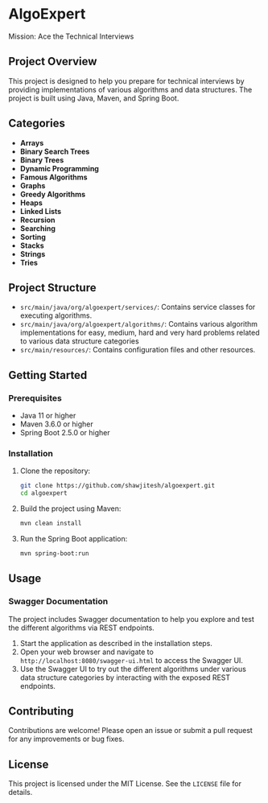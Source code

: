 # AlgoExpert

Mission: Ace the Technical Interviews

## Project Overview

This project is designed to help you prepare for technical interviews by providing implementations of various algorithms and data structures. The project is built using Java, Maven, and Spring Boot.

## Categories

- **Arrays**
- **Binary Search Trees**
- **Binary Trees**
- **Dynamic Programming**
- **Famous Algorithms**
- **Graphs**
- **Greedy Algorithms**
- **Heaps**
- **Linked Lists**
- **Recursion**
- **Searching**
- **Sorting**
- **Stacks**
- **Strings**
- **Tries**

## Project Structure

- `src/main/java/org/algoexpert/services/`: Contains service classes for executing algorithms.
- `src/main/java/org/algoexpert/algorithms/`: Contains various algorithm implementations for easy, medium, hard and very hard problems related to various data structure categories
- `src/main/resources/`: Contains configuration files and other resources.

## Getting Started

### Prerequisites

- Java 11 or higher
- Maven 3.6.0 or higher
- Spring Boot 2.5.0 or higher

### Installation

1. Clone the repository:
    ```sh
    git clone https://github.com/shawjitesh/algoexpert.git
    cd algoexpert
    ```

2. Build the project using Maven:
    ```sh
    mvn clean install
    ```

3. Run the Spring Boot application:
    ```sh
    mvn spring-boot:run
    ```

## Usage

### Swagger Documentation

The project includes Swagger documentation to help you explore and test the different algorithms via REST endpoints.

1. Start the application as described in the installation steps.
2. Open your web browser and navigate to `http://localhost:8080/swagger-ui.html` to access the Swagger UI.
3. Use the Swagger UI to try out the different algorithms under various data structure categories by interacting with the exposed REST endpoints.

## Contributing

Contributions are welcome! Please open an issue or submit a pull request for any improvements or bug fixes.

## License

This project is licensed under the MIT License. See the `LICENSE` file for details.